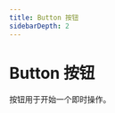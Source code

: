 ```yaml
---
title: Button 按钮
sidebarDepth: 2
---
```


# Button 按钮
按钮用于开始一个即时操作。
<ClientOnly>
    <button-demos></button-demos>
</ClientOnly>
